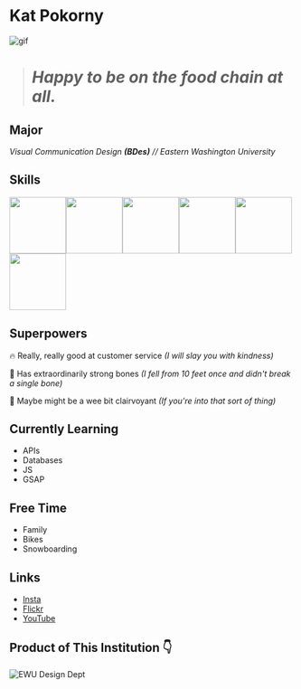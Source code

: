 # Kat Pokorny

![gif](https://media.giphy.com/media/v1.Y2lkPTc5MGI3NjExbGpwMnQwNndoZDV1NWUxdDJoMDlvc2c0eWwwdWc1dGpmcjgyOXJ2aCZlcD12MV9pbnRlcm5hbF9naWZfYnlfaWQmY3Q9Zw/yiERvgiLHXoippMnuR/giphy-downsized-large.gif)

> # _Happy to be on the food chain at all._

## Major

_Visual Communication Design **(BDes)** // Eastern Washington University_

## Skills

<img src="https://cdn.jsdelivr.net/gh/devicons/devicon@latest/icons/html5/html5-original.svg" width="100"/><img src="https://cdn.jsdelivr.net/gh/devicons/devicon@latest/icons/css3/css3-original.svg" width="100" /><img src="https://cdn.jsdelivr.net/gh/devicons/devicon@latest/icons/aftereffects/aftereffects-original.svg" width="100" /><img src="https://cdn.jsdelivr.net/gh/devicons/devicon@latest/icons/illustrator/illustrator-plain.svg" width="100" /><img src="https://cdn.jsdelivr.net/gh/devicons/devicon@latest/icons/premierepro/premierepro-original.svg" width="100" /><img src="https://cdn.jsdelivr.net/gh/devicons/devicon@latest/icons/figma/figma-original.svg" width="100" />

## Superpowers

🔥 Really, really good at customer service _(I will slay you with kindness)_

💪 Has extraordinarily strong bones _(I fell from 10 feet once and didn't break a single bone)_

💫 Maybe might be a wee bit clairvoyant
_(If you're into that sort of thing)_

## Currently Learning

- APIs
- Databases
- JS
- GSAP

## Free Time

- Family
- Bikes
- Snowboarding

## Links

- [Insta](https:instagram.com/hell.raisin)
- [Flickr](https://www.flickr.com/photos/198030360@N05/)
- [YouTube](https://www.youtube.com/channel/UCrE3R6LOWXyz-uoUnIqbcPg)

## Product of This Institution 👇

![EWU Design Dept](https://www.ewu.edu/cstem/design/)

<!--
**katpoko/katpoko** is a ✨ _special_ ✨ repository because its `README.md` (this file) appears on your GitHub profile.

Here are some ideas to get you started:

- 🔭 I’m currently working on ...
- 🌱 I’m currently learning ...
- 👯 I’m looking to collaborate on ...
- 🤔 I’m looking for help with ...
- 💬 Ask me about ...
- 📫 How to reach me: ...
- 😄 Pronouns: ...
- ⚡ Fun fact: ...
-->
